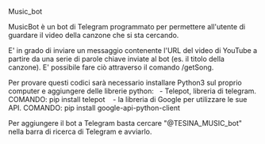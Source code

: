Music_bot

MusicBot è un bot di Telegram programmato per permettere all'utente di guardare il video della canzone che si sta cercando.

E' in grado di inviare un messaggio contenente l'URL del video di YouTube a partire da una serie di parole chiave inviate al bot (es. il titolo della canzone). E' possibile fare ciò attraverso il comando /getSong.

Per provare questi codici sarà necessario installare Python3 sul proprio computer e aggiungere delle librerie python:
    - Telepot, libreria di telegram. COMANDO: pip install telepot
    - la libreria di Google per utilizzare le sue API. COMANDO: pip install google-api-python-client

Per aggiungere il bot a Telegram basta cercare "@TESINA_MUSIC_bot" nella barra di ricerca di Telegram e avviarlo.
